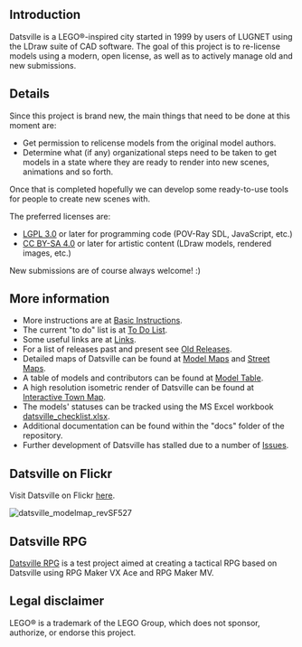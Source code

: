 ## Introduction

Datsville is a LEGO&reg;-inspired city started in 1999 by users of LUGNET using the LDraw suite of CAD software. The goal of this project is to re-license models using a modern, open license, as well as to actively manage old and new submissions.


## Details

Since this project is brand new, the main things that need to be done at this moment are:

* Get permission to relicense models from the original model authors.
* Determine what (if any) organizational steps need to be taken to get models in a state where they are ready to render into new scenes, animations and so forth.

Once that is completed hopefully we can develop some ready-to-use tools for people to create new scenes with.

The preferred licenses are:

* [LGPL 3.0](https://www.gnu.org/licenses/lgpl-3.0.en.html) or later for programming code (POV-Ray SDL, JavaScript, etc.)
* [CC BY-SA 4.0](https://creativecommons.org/licenses/by-sa/4.0/legalcode) or later  for artistic content (LDraw models, rendered images, etc.)

New submissions are of course always welcome! :)


## More information

* More instructions are at [Basic Instructions](https://github.com/mjhorvath/Datsville/wiki/Basic-Instructions).
* The current "to do" list is at [To Do List](https://github.com/mjhorvath/Datsville/wiki/To-Do-List).
* Some useful links are at [Links](https://github.com/mjhorvath/Datsville/wiki/Links).
* For a list of releases past and present see [Old Releases](https://github.com/mjhorvath/Datsville/wiki/Old-Releases).
* Detailed maps of Datsville can be found at [Model Maps](https://github.com/mjhorvath/Datsville/wiki/Model-Maps) and [Street Maps](https://github.com/mjhorvath/Datsville/wiki/Street-Maps).
* A table of models and contributors can be found at [Model Table](https://mjhorvath.github.io/Datsville/docs/model-table/model-table.html).
* A high resolution isometric render of Datsville can be found at [Interactive Town Map](https://mjhorvath.github.io/Datsville/docs/interactive-town-map/interactive-town-map.html).
* The models' statuses can be tracked using the MS Excel workbook [datsville_checklist.xlsx](https://mjhorvath.github.io/Datsville/docs/miscellaneous/datsville_notes_checklist.xlsx).
* Additional documentation can be found within the "docs" folder of the repository.
* Further development of Datsville has stalled due to a number of [Issues](https://github.com/mjhorvath/Datsville/wiki/Issues).

## Datsville on Flickr

Visit Datsville on Flickr [here](https://www.flickr.com/groups/datsville/).

![datsville_modelmap_revSF527](https://c1.staticflickr.com/5/4648/38973533994_6eba031c4e_c.jpg)


## Datsville RPG

[Datsville RPG](https://github.com/mjhorvath/Datsville-RPG) is a test project aimed at creating a tactical RPG based on Datsville using RPG Maker VX Ace and RPG Maker MV.


## Legal disclaimer

LEGO&reg; is a trademark of the LEGO Group, which does not sponsor, authorize, or endorse this project.
